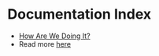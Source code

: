# Documentation Index

* [How Are We Doing It?](./howarewedoingit.md)
* Read more [here](./README_2.md)
